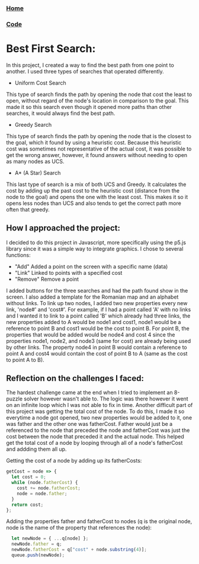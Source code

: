 ### [Home](index.html)
### [Code](https://mrprokoala.github.io/best-first-search)

# Best First Search: 
In this project, I created a way to find the best path from one point to another. I used three types of searches that operated differently.
* Uniform Cost Search

This type of search finds the path by opening the node that cost the least to open, without regard of the node's location in comparison  to the goal. This made it so this search even though it opened more paths than other searches, it would always find the best path.
* Greedy Search

This type of search finds the path by opening the node that is the closest to the goal, which it found by using a heuristic cost. Because this heuristic cost was sometimes not representative of the actual cost, it was possible to get the wrong answer, however, it found answers without needing to open as many nodes as UCS.
* A* (A Star) Search

This last type of search is a mix of both UCS and Greedy. It calculates the cost by adding up the past cost to the heuristic cost (distance from the node to the goal) and opens the one with the least cost. This makes it so it opens less nodes than UCS and also tends to get the correct path more often that greedy.

## How I approached the project: 
I decided to do this project in Javascript, more specifically using the p5.js library since it was a simple way to integrate graphics. 
I chose to several functions: 
*   "Add" Added a point on the screen with a specific name (data)
*   "Link" Linked to points with a specified cost
*   "Remove" Remove a point

I added buttons for the three searches and had the path found show in the screen.
I also added a template for the Romanian map and an alphabet without links.
To link up two nodes, I added two new properties every new link, 'node#' and 'cost#'.
For example, if I had a point called 'A' with no links and I wanted it to link to a point called 'B' which already had three links, the new properties added to A would be node1 and cost1, node1 would be a reference to point B and cost1 would be the cost to point B. For point B, the properties that would be added would be node4 and cost 4 since the properties node1, node2, and node3 (same for cost) are already being used by other links. The property node4 in point B would contain a reference to point A and cost4 would contain the cost of point B to A (same as the cost to point A to B).
 
## Reflection on the challenges I faced: 
The hardest challenge came at the end when I tried to implement an 8-puzzle solver however wasn't able to. The logic was there however it went on an infinite loop which I was not able to fix in time.
Another difficult part of this project was getting the total cost of the node. To do this, I made it so everytime a node got opened, two new properties would be added  to it, one was father and the other one was fatherCost. Father would just be a referenced to the node that preceded the node and fatherCost was just the cost between the node that preceded it and the actual node. This helped get the total cost of a node by looping through all of a node's fatherCost and addding them all up.

Getting the cost of a node by adding up its fatherCosts:
```js
getCost = node => {
  let cost = 0;
  while (node.fatherCost) {
    cost += node.fatherCost;
    node = node.father;
  }
  return cost;
};
```

Adding the properties father and fatherCost to nodes (q is the original node, node is the name of the property that references the node):
```js
  let newNode = { ...q[node] };
  newNode.father = q;
  newNode.fatherCost = q["cost" + node.substring(4)];
  queue.push(newNode);
```
